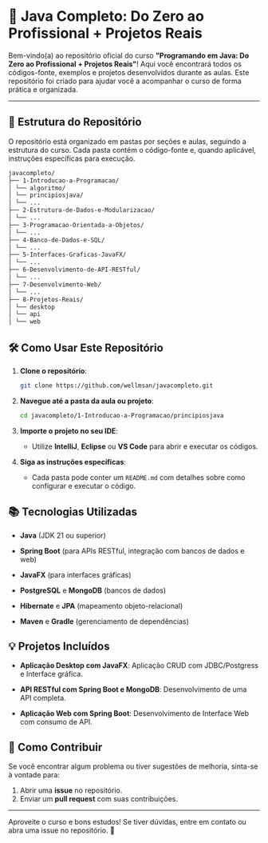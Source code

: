 # 🚀 **Java Completo: Do Zero ao Profissional + Projetos Reais**

Bem-vindo(a) ao repositório oficial do curso **"Programando em Java: Do Zero ao Profissional + Projetos Reais"**! Aqui você encontrará todos os códigos-fonte, exemplos e projetos desenvolvidos durante as aulas. Este repositório foi criado para ajudar você a acompanhar o curso de forma prática e organizada.

---

## 📂 **Estrutura do Repositório**

O repositório está organizado em pastas por seções e aulas, seguindo a estrutura do curso. Cada pasta contém o código-fonte e, quando aplicável, instruções específicas para execução.

````bash
javacompleto/  
├── 1-Introducao-a-Programacao/  
│ └── algoritmo/  
│ └── principiosjava/  
│ └── ...  
├── 2-Estrutura-de-Dados-e-Modularizacao/  
│ └── ...  
├── 3-Programacao-Orientada-a-Objetos/  
│ └── ...  
├── 4-Banco-de-Dados-e-SQL/  
│ └── ...  
├── 5-Interfaces-Graficas-JavaFX/  
│ └── ...  
├── 6-Desenvolvimento-de-API-RESTful/  
│ └── ...  
├── 7-Desenvolvimento-Web/  
│ └── ...  
├── 8-Projetos-Reais/  
│ └── desktop  
│ └── api  
│ └── web  
````

## 🛠️ **Como Usar Este Repositório**

1. **Clone o repositório**:
   ```bash
   git clone https://github.com/wellmsan/javacompleto.git

2. **Navegue até a pasta da aula ou projeto**:
    ```bash
    cd javacompleto/1-Introducao-a-Programacao/principiosjava
    
3. **Importe o projeto no seu IDE**:
    
    -   Utilize  **IntelliJ**,  **Eclipse**  ou  **VS Code**  para abrir e executar os códigos.
        
4. **Siga as instruções específicas**:
    -   Cada pasta pode conter um  `README.md`  com detalhes sobre como configurar e executar o código.

## 📚  **Tecnologias Utilizadas**

-   **Java**  (JDK 21 ou superior)
    
-   **Spring Boot**  (para APIs RESTful, integração com bancos de dados e web)
    
-   **JavaFX**  (para interfaces gráficas)
    
-   **PostgreSQL**  e  **MongoDB**  (bancos de dados)
    
-   **Hibernate**  e  **JPA**  (mapeamento objeto-relacional)
    
-   **Maven** e **Gradle** (gerenciamento de dependências)


## 💡  **Projetos Incluídos**

-   **Aplicação Desktop com JavaFX**: Aplicação CRUD com JDBC/Postgress e Interface gráfica.

-   **API RESTful com Spring Boot e MongoDB**: Desenvolvimento de uma API completa.

-   **Aplicação Web com Spring Boot**: Desenvolvimento de Interface Web com consumo de API.

## 🤝  **Como Contribuir**

Se você encontrar algum problema ou tiver sugestões de melhoria, sinta-se à vontade para:

1.  Abrir uma  **issue**  no repositório.
2.  Enviar um  **pull request**  com suas contribuições.

----------
Aproveite o curso e bons estudos! Se tiver dúvidas, entre em contato ou abra uma issue no repositório. 🚀
